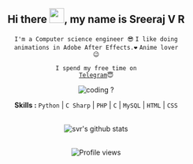 <div align="center">
<h2> Hi there <img src="https://github.com/svr666/svr666/blob/master/gifs/Hi.gif" width="30px">, my name is Sreeraj V R</h2>

<div align="center" width="50">

<code>I'm a Computer science engineer 😎</code>
<code>I like doing animations in Adobe After Effects.❤</code>
<code>Anime lover 😉</code>

<code>I spend my free time on <a href="https://t.me/svr666">Telegram</a>😇</code>

<img src="https://github.com/svr666/svr666/blob/master/gifs/coding.gif" alt="coding ?">

<b>Skills :</b> <code>Python</code> | <code>C Sharp</code> | <code>PHP</code> | <code>C</code> | <code>MySQL</code> | <code>HTML</code> | <code>CSS</code>

<br><img src="https://github-readme-stats.vercel.app/api?username=svr666&hide=prs,issues&show_icons=true&title_color=56ec99&text_color=ececec&icon_color=00ffba&bg_color=2c2a2a" alt="svr's github stats">

<br><img src="https://gpvc.arturio.dev/svr666" alt="Profile views">

</div>